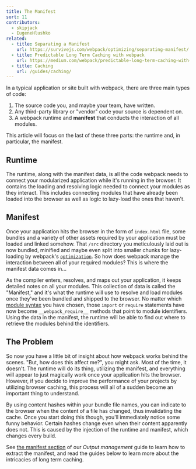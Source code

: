 ```yaml
---
title: The Manifest
sort: 11
contributors:
  - skipjack
  - EugeneHlushko
related:
  - title: Separating a Manifest
    url: https://survivejs.com/webpack/optimizing/separating-manifest/
  - title: Predictable Long Term Caching with webpack
    url: https://medium.com/webpack/predictable-long-term-caching-with-webpack-d3eee1d3fa31
  - title: Caching
    url: /guides/caching/
---
```


In a typical application or site built with webpack, there are three main types of code:

1. The source code you, and maybe your team, have written.
2. Any third-party library or "vendor" code your source is dependent on.
3. A webpack runtime and **manifest** that conducts the interaction of all modules.

This article will focus on the last of these three parts: the runtime and, in particular, the manifest.

## Runtime

The runtime, along with the manifest data, is all the code webpack needs to connect your modularized application while it's running in the browser. It contains the loading and resolving logic needed to connect your modules as they interact. This includes connecting modules that have already been loaded into the browser as well as logic to lazy-load the ones that haven't.

## Manifest

Once your application hits the browser in the form of `index.html` file, some bundles and a variety of other assets required by your application must be loaded and linked somehow. That `/src` directory you meticulously laid out is now bundled, minified and maybe even split into smaller chunks for lazy-loading by webpack's [`optimization`](/configuration/optimization/). So how does webpack manage the interaction between all of your required modules? This is where the manifest data comes in...

As the compiler enters, resolves, and maps out your application, it keeps detailed notes on all your modules. This collection of data is called the "Manifest," and it's what the runtime will use to resolve and load modules once they've been bundled and shipped to the browser. No matter which [module syntax](/api/module-methods) you have chosen, those `import` or `require` statements have now become `__webpack_require__` methods that point to module identifiers. Using the data in the manifest, the runtime will be able to find out where to retrieve the modules behind the identifiers.

## The Problem

So now you have a little bit of insight about how webpack works behind the scenes. "But, how does this affect me?", you might ask. Most of the time, it doesn't. The runtime will do its thing, utilizing the manifest, and everything will appear to just magically work once your application hits the browser. However, if you decide to improve the performance of your projects by utilizing browser caching, this process will all of a sudden become an important thing to understand.

By using content hashes within your bundle file names, you can indicate to the browser when the content of a file has changed, thus invalidating the cache. Once you start doing this though, you'll immediately notice some funny behavior. Certain hashes change even when their content apparently does not. This is caused by the injection of the runtime and manifest, which changes every build.

See [the manifest section](/guides/output-management/#the-manifest) of our _Output management_ guide to learn how to extract the manifest, and read the guides below to learn more about the intricacies of long term caching.
